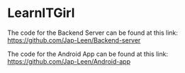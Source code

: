 # LearnITGirl

The code for the Backend Server can be found at this link:
https://github.com/Jap-Leen/Backend-server

The code for the Android App can be found at this link:
https://github.com/Jap-Leen/Android-app
